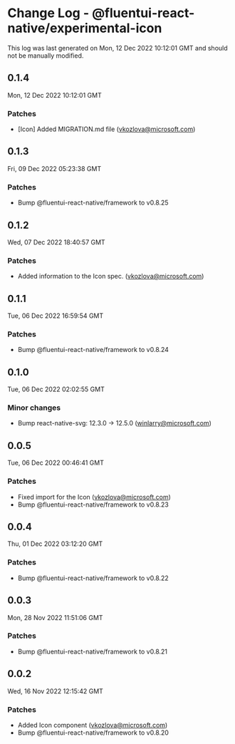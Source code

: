 # Change Log - @fluentui-react-native/experimental-icon

This log was last generated on Mon, 12 Dec 2022 10:12:01 GMT and should not be manually modified.

<!-- Start content -->

## 0.1.4

Mon, 12 Dec 2022 10:12:01 GMT

### Patches

- [Icon] Added MIGRATION.md file (vkozlova@microsoft.com)

## 0.1.3

Fri, 09 Dec 2022 05:23:38 GMT

### Patches

- Bump @fluentui-react-native/framework to v0.8.25

## 0.1.2

Wed, 07 Dec 2022 18:40:57 GMT

### Patches

- Added information to the Icon spec. (vkozlova@microsoft.com)

## 0.1.1

Tue, 06 Dec 2022 16:59:54 GMT

### Patches

- Bump @fluentui-react-native/framework to v0.8.24

## 0.1.0

Tue, 06 Dec 2022 02:02:55 GMT

### Minor changes

- Bump react-native-svg: 12.3.0 -> 12.5.0 (winlarry@microsoft.com)

## 0.0.5

Tue, 06 Dec 2022 00:46:41 GMT

### Patches

- Fixed import for the Icon (vkozlova@microsoft.com)
- Bump @fluentui-react-native/framework to v0.8.23

## 0.0.4

Thu, 01 Dec 2022 03:12:20 GMT

### Patches

- Bump @fluentui-react-native/framework to v0.8.22

## 0.0.3

Mon, 28 Nov 2022 11:51:06 GMT

### Patches

- Bump @fluentui-react-native/framework to v0.8.21

## 0.0.2

Wed, 16 Nov 2022 12:15:42 GMT

### Patches

- Added Icon component (vkozlova@microsoft.com)
- Bump @fluentui-react-native/framework to v0.8.20
